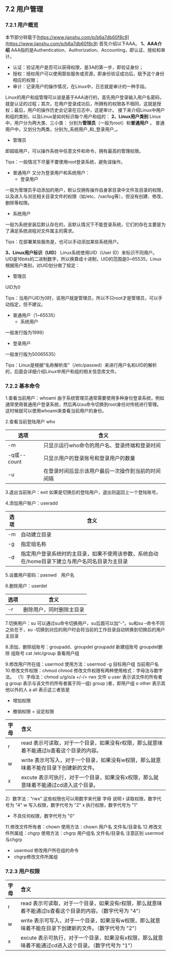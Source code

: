 ## 7.2 用户管理
### 7.2.1 用户概览
本节部分转载于[https://www.jianshu.com/p/b6a7db60f8c9](https://www.jianshu.com/p/b6a7db60f8c9)
首先介绍以下AAA。
**1、AAA介绍**
AAA指的是Authentication、Authorization、Accounting，即认证、授权和审计。

- 认证：验证用户是否可以获得权限，是3A的第一步，即验证身份；
- 授权：授权用户可以使用那些服务或资源，即身份验证成功后，赋予这个身份相应的权限；
- 审计：记录用户的操作情况，在Linux中，日志就是审计的一种手段。

Linux的用户和组管理可以说是基于AAA进行的，首先用户登录输入用户名密码，就是认证的过程；其次，在用户登录成功后，所拥有的权限各不相同，这就是授权；最后，用户的操作历史会记录在日志中，这是审计。
接下来介绍Linux中用户和组的类别，以及Linux是如何标识每个用户和组的：
**2、Linux用户类别**
Linux中，用户分为两大类、三小类：
分别为**管理员**（一般为root）和**普通用户**  。
普通用户中，又划分为两类，分别为_系统用户_和_登录用户_。

- 管理员

即超级用户，可以操作系统中任意文件和命令，拥有最高的管理权限。

Tips：一般情况下尽量不要使用root登录系统，避免误操作。
- 普通用户
又分为登录用户和系统用户：
  - 登录用户

一般为管理员手动添加的用户，默认仅拥有操作自身家目录中文件及目录的权限，以及进入与浏览相关目录文件的权限（如/etc、/var/log等），但没有创建、修改、删除等权限。
  - 系统用户

一般为系统安装后默认存在的，且默认情况下不能登录系统，它们的存在主要是为了满足系统进程对文件属主的需求。

Tips：在部署某些服务是，也可以手动添加某些系统用户。

**3、Linux用户标识（UID）**
Linux系统使用UID（User ID）来标识不同用户。
UID是16bits的二进制数字，所以换算成十进制，UID的范围是0~65535，Linux根据用户类别，对UID划分做了规定：

- 管理员

UID为0

Tips：当用户UID为0时，该用户就是管理员，所以不只root才是管理员，可以手动指定，但不建议。
- 普通用户（1~65535）
  - 系统用户

一般发行版为1999）
  - 登录用户

一般发行版为50065535）

Tips：Linux是根据“名称解析库”（/etc/passwd）来进行用户名和UID的解析的，后面会详细介绍Linux中用户和组的相关信息库文件。
### 7.2.2 基本命令
1.查看当前用户：whoami
由于系统管理员通常需要使用多种身份登录系统，例如通常使用普通用户登录系统，然后再以su命令切换到root身份对传统进行管理。这时候就可以使用whoami来查看当前用户的身份。

2.查看当前登陆用户 who

| 选项 | 含义 |
| --- | --- |
| -m | 只显示运行who命令的用户名、登录终端和登录时间 |
| -q或--count | 只显示用户的登录账号和登录用户的数量 |
| -u | 在登录时间后显示该用户最后一次操作到当前的时间间隔 |


3.退出当前账户：exit
如果是切换后的登陆用户，退出则返回上一个登陆账号。

4.添加用户账户：useradd

| 选项 | 含义 |
| --- | --- |
| -m | 自动建立目录 |
| -g | 指定组名称 |
| -d | 指定用户登录系统时的主目录，如果不使用该参数，系统自动在/home目录下建立与用户名同名目录为主目录 |


5.设置用户密码：passwd　用户名

6.删除用户：userdel

| 选项 | 含义 |
| --- | --- |
| -r | 删除用户，同时删除主目录 |


7.切换用户：su
可以通过su命令切换用户，su后面可以加“-”。su和su –命令不同之处在于，su -切换到对应的用户时会将当前的工作目录自动转换到切换后的用户主目录

8.添加、删除组账号：groupadd、groupdel
groupadd 新建组账号
groupdel删除 组账号
cat /etc/group 查看用户组

9.修改用户所在组：usermod
使用方法：usermod -g 目标用户组 当前用户名
10.修改文件权限：chmod
chmod 修改文件权限有两种使用格式：字母法与数字法。
（1）字母法：chmod u/g/o/a +/-/= rwx 文件
u	user 表示该文件的所有者
g	group 表示与该文件的所有者属于同一组( group )者，即用户组
o	other 表示其他以外的人
a	all 表示这三者皆是

+	增加权限
-	撤销权限
=	设定权限

| 字母 | 含义 |
| :--- | :--- |
| r | read 表示可读取，对于一个目录，如果没有r权限，那么就意味着不能通过ls查看这个目录的内容。 |
| w | write 表示可写入，对于一个目录，如果没有w权限，那么就意味着不能在目录下创建新的文件。 |
| x | excute 表示可执行，对于一个目录，如果没有x权限，那么就意味着不能通过cd进入这个目录。 |

2）数字法：“rwx” 这些权限也可以用数字来代替
字母	说明
r	读取权限，数字代号为 "4"
w	写入权限，数字代号为 "2"
x	执行权限，数字代号为 "1"
-	不具任何权限，数字代号为 "0"

11.修改文件所有者：chown
使用方法：chown 用户名 文件名/目录名
12.修改文件所属组：chgrp
使用方法：chgrp 用户组名 文件名/目录名
注意区别 usermod 与chgrp

-  usermod 修改用户所在组的命令
-  chgrp修改文件所属组
### 7.2.3 用户权限
| 字母 | 含义 |
| :--- | :--- |
| r | read 表示可读取，对于一个目录，如果没有r权限，那么就意味着不能通过ls查看这个目录的内容。（数字代号为 "4"） |
| w | write 表示可写入，对于一个目录，如果没有w权限，那么就意味着不能在目录下创建新的文件。（数字代号为 "2"） |
| x | excute 表示可执行，对于一个目录，如果没有x权限，那么就意味着不能通过cd进入这个目录。（数字代号为 "1"） |
